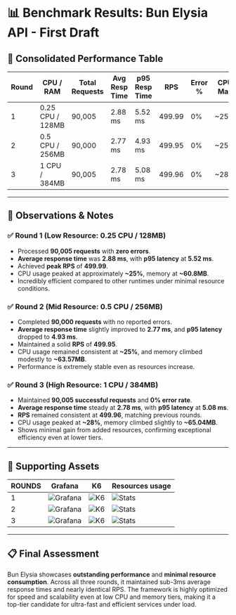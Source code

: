 # 📊 Benchmark Results: Bun Elysia API - First Draft

## 🧪 Consolidated Performance Table

| Round | CPU / RAM        | Total Requests | Avg Resp Time | p95 Resp Time | RPS     | Error % | CPU Max | Mem Max   |
|-------|------------------|----------------|---------------|---------------|---------|---------|---------|-----------|
| 1     | 0.25 CPU / 128MB | 90,005         | 2.88 ms       | 5.52 ms       | 499.99  | 0%      | ~25%    | ~60.8MB   |
| 2     | 0.5 CPU / 256MB  | 90,000         | 2.77 ms       | 4.93 ms       | 499.95  | 0%      | ~25%    | ~63.57MB  |
| 3     | 1 CPU / 384MB    | 90,005         | 2.78 ms       | 5.08 ms       | 499.96  | 0%      | ~28%    | ~65.04MB  |

---

## 🧠 Observations & Notes

### ✅ Round 1 (Low Resource: 0.25 CPU / 128MB)

- Processed **90,005 requests** with **zero errors**.
- **Average response time** was **2.88 ms**, with **p95 latency** at **5.52 ms**.
- Achieved **peak RPS** of **499.99**.
- CPU usage peaked at approximately **~25%**, memory at **~60.8MB**.
- Incredibly efficient compared to other runtimes under minimal resource conditions.

### ✅ Round 2 (Mid Resource: 0.5 CPU / 256MB)

- Completed **90,000 requests** with no reported errors.
- **Average response time** slightly improved to **2.77 ms**, and **p95 latency** dropped to **4.93 ms**.
- Maintained a solid **RPS** of **499.95**.
- CPU usage remained consistent at **~25%**, and memory climbed modestly to **~63.57MB**.
- Performance is extremely stable even as resources increase.

### ✅ Round 3 (High Resource: 1 CPU / 384MB)

- Maintained **90,005 successful requests** and **0% error rate**.
- **Average response time** steady at **2.78 ms**, with **p95 latency** at **5.08 ms**.
- **RPS** remained consistent at **499.96**, matching previous rounds.
- CPU usage peaked at **~28%**, memory climbed slightly to **~65.04MB**.
- Shows minimal gain from added resources, confirming exceptional efficiency even at lower tiers.

---

## 🔧 Supporting Assets

| ROUNDS | Grafana      | K6           | Resources usage |
|--------|--------------|--------------|-----------------|
| 1      | ![Grafana](sandbox:/mnt/data/first-draft-round-1-resources.png) | ![K6](sandbox:/mnt/data/first-draft-round-1-stats.png) | ![Stats](sandbox:/mnt/data/first-draft-round-1-resources.png) |
| 2      | ![Grafana](sandbox:/mnt/data/first-draft-round-2-resources.png) | ![K6](sandbox:/mnt/data/first-draft-round-2-stats.png) | ![Stats](sandbox:/mnt/data/first-draft-round-2-resources.png) |
| 3      | ![Grafana](sandbox:/mnt/data/first-draft-round-3-resources.png) | ![K6](sandbox:/mnt/data/first-draft-round-3-stats.png) | ![Stats](sandbox:/mnt/data/first-draft-round-3-resources.png) |

---

## 📋 Final Assessment

Bun Elysia showcases **outstanding performance** and **minimal resource consumption**. Across all three rounds, it maintained sub-3ms average response times and nearly identical RPS. The framework is highly optimized for speed and scalability even at low CPU and memory tiers, making it a top-tier candidate for ultra-fast and efficient services under load.

